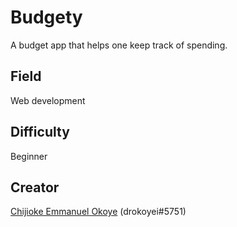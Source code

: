 # Budgety
A budget app that helps one keep track of spending.

## Field
Web development

## Difficulty
Beginner

## Creator
[Chijioke Emmanuel Okoye](https://github.com/drokoyeiceo) (drokoyei#5751)
